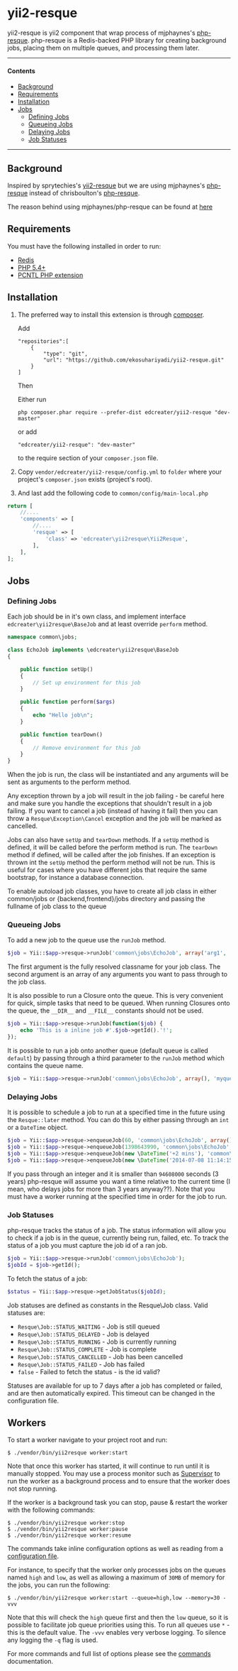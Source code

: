 # yii2-resque
yii2-resque is yii2 component that wrap process of mjphaynes's [php-resque](https://github.com/mjphaynes/php-resque).
php-resque is a Redis-backed PHP library for creating background jobs, placing them on multiple queues, and processing them later.

---

#### Contents ####

* [Background](#background)
* [Requirements](#requirements)
* [Installation](#installation)
* [Jobs](#jobs)
    * [Defining Jobs](#defining-jobs)
    * [Queueing Jobs](#queueing-jobs)
    * [Delaying Jobs](#delaying-jobs)
    * [Job Statuses](#job-statuses)

---

## Background ##

Inspired by sprytechies's [yii2-resque](https://github.com/sprytechies/yii2-resque) but we are using mjphaynes's [php-resque](https://github.com/mjphaynes/php-resque)
instead of chrisboulton's [php-resque](https://github.com/chrisboulton/php-resque).

The reason behind using mjphaynes/php-resque can be found at [here](https://github.com/mjphaynes/php-resque/blob/master/README.md#background)


## Requirements ##

You must have the following installed in order to run:

* [Redis](http://redis.io/)
* [PHP 5.4+](http://php.net/)
* [PCNTL PHP extension](http://php.net/manual/en/book.pcntl.php)


## Installation ##

1.  The preferred way to install this extension is through [composer](http://getcomposer.org/download/).

    Add

    ```
    "repositories":[
        {
            "type": "git",
            "url": "https://github.com/ekosuhariyadi/yii2-resque.git"
        }
    ]
    ```

    Then

    Either run

    ```
    php composer.phar require --prefer-dist edcreater/yii2-resque "dev-master"
    ```

    or add

    ```
    "edcreater/yii2-resque": "dev-master"
    ```

    to the require section of your `composer.json` file.

2. Copy `vendor/edcreater/yii2-resque/config.yml` to `folder` where your project's `composer.json` exists (project's root).

3. And last add the following code to `common/config/main-local.php`

```php
return [
    //....
    'components' => [
        //....
        'resque' => [
            'class' => 'edcreater\yii2resque\Yii2Resque',
        ],
    ],
];
```

## Jobs ##

### Defining Jobs ###

Each job should be in it's own class, and implement interface `edcreater\yii2resque\BaseJob`
and at least override `perform` method.
```php
namespace common\jobs;

class EchoJob implements \edcreater\yii2resque\BaseJob
{

    public function setUp()
    {
        // Set up environment for this job
    }

    public function perform($args)
    {
        echo "Hello job\n";
    }

    public function tearDown()
    {
        // Remove environment for this job
    }
}
```

When the job is run, the class will be instantiated and any arguments will be sent as
arguments to the perform method.

Any exception thrown by a job will result in the job failing - be careful here and make
sure you handle the exceptions that shouldn't result in a job failing. If you want to
cancel a job (instead of having it fail) then you can throw a `Resque\Exception\Cancel`
exception and the job will be marked as cancelled.

Jobs can also have `setUp` and `tearDown` methods. If a `setUp` method is defined, it will
be called before the perform method is run. The `tearDown` method if defined, will be
called after the job finishes. If an exception is thrown int the `setUp` method the perform
method will not be run. This is useful for cases where you have different jobs that require
the same bootstrap, for instance a database connection.

To enable autoload job classes, you have to create all job class in either
    common/jobs or {backend,frontend}/jobs directory
and passing the fullname of job class to the queue

### Queueing Jobs ###

To add a new job to the queue use the `runJob` method.

```php
$job = Yii::$app->resque->runJob('common\jobs\EchoJob', array('arg1', 'arg2'));
```

The first argument is the fully resolved classname for your job class.
The second argument is an array of any arguments you want to pass through to the job class.

It is also possible to run a Closure onto the queue. This is very convenient for quick,
simple tasks that need to be queued. When running Closures onto the queue, the `__DIR__`
and `__FILE__` constants should not be used.

```php
$job = Yii::$app->resque->runJob(function($job) {
    echo 'This is a inline job #'.$job->getId().'!';
});
```

It is possible to run a job onto another queue (default queue is called `default`) by passing
through a third parameter to the `runJob` method which contains the queue name.

```php
$job = Yii::$app->resque->runJob('common\jobs\EchoJob', array(), 'myqueue');
```


### Delaying Jobs ###

It is possible to schedule a job to run at a specified time in the future using the `Resque::later`
method. You can do this by either passing through an `int` or a `DateTime` object.

```php
$job = Yii::$app->resque->enqueueJob(60, 'common\jobs\EchoJob', array());
$job = Yii::$app->resque->enqueueJob(1398643990, 'common\jobs\EchoJob', array());
$job = Yii::$app->resque->enqueueJob(new \DateTime('+2 mins'), 'common\jobs\EchoJob', array());
$job = Yii::$app->resque->enqueueJob(new \DateTime('2014-07-08 11:14:15'), 'common\jobs\EchoJob', array());
```

If you pass through an integer and it is smaller than `94608000` seconds (3 years) php-resque will
assume you want a time relative to the current time (I mean, who delays jobs for more than 3 years
anyway??). Note that you must have a worker running at the specified time in order for the job to run.


### Job Statuses ###

php-resque tracks the status of a job. The status information will allow you to check if a job is in the queue, currently being run, failed, etc.
To track the status of a job you must capture the job id of a ran job.

```php
$job = Yii::$app->resque->runJob('common\jobs\EchoJob');
$jobId = $job->getId();
```

To fetch the status of a job:

```php
$status = Yii::$app->resque->getJobStatus($jobId);
```

Job statuses are defined as constants in the Resque\Job class. Valid statuses are:

* `Resque\Job::STATUS_WAITING`   - Job is still queued
* `Resque\Job::STATUS_DELAYED`   - Job is delayed
* `Resque\Job::STATUS_RUNNING`   - Job is currently running
* `Resque\Job::STATUS_COMPLETE`  - Job is complete
* `Resque\Job::STATUS_CANCELLED` - Job has been cancelled
* `Resque\Job::STATUS_FAILED`    - Job has failed
* `false` - Failed to fetch the status - is the id valid?

Statuses are available for up to 7 days after a job has completed or failed, and are then automatically expired.
This timeout can be changed in the configuration file.

## Workers ##

To start a worker navigate to your project root and run:

```
$ ./vendor/bin/yii2resque worker:start
```

Note that once this worker has started, it will continue to run until it is manually stopped.
You may use a process monitor such as [Supervisor](http://supervisord.org/) to run the worker
as a background process and to ensure that the worker does not stop running.

If the worker is a background task you can stop, pause & restart the worker with the following commands:

```
$ ./vendor/bin/yii2resque worker:stop
$ ./vendor/bin/yii2resque worker:pause
$ ./vendor/bin/yii2resque worker:resume
```

The commands take inline configuration options as well as reading from a [configuration file](https://github.com/mjphaynes/php-resque/blob/master/docs/configuration.md#file).

For instance, to specify that the worker only processes jobs on the queues named `high` and `low`, as well as allowing
a maximum of `30MB` of memory for the jobs, you can run the following:

```
$ ./vendor/bin/yii2resque worker:start --queue=high,low --memory=30 -vvv
```

Note that this will check the `high` queue first and then the `low` queue, so it is possible to facilitate job queue
priorities using this. To run all queues use `*` - this is the default value. The `-vvv` enables very verbose
logging. To silence any logging the `-q` flag is used.

For more commands and full list of options please see
the [commands](https://github.com/mjphaynes/php-resque/blob/master/docs/commands.md) documentation.
